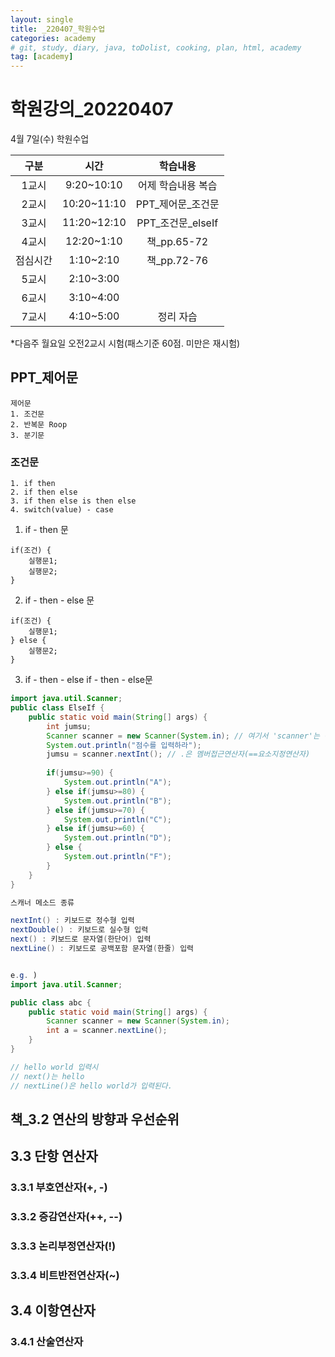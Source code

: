 ```yaml
---
layout: single
title: _220407_학원수업
categories: academy
# git, study, diary, java, toDolist, cooking, plan, html, academy
tag: [academy] 
---
```


# 학원강의_20220407

4월 7일(수) 학원수업

|구분|시간|학습내용|
|:--:|:--:|:--:| 
|1교시|9:20~10:10|어제 학습내용 복습|
|2교시|10:20~11:10|PPT_제어문_조건문|
|3교시|11:20~12:10|PPT_조건문_elseIf|
|4교시|12:20~1:10|책_pp.65-72|
|점심시간|1:10~2:10|책_pp.72-76|
|5교시|2:10~3:00||
|6교시|3:10~4:00||
|7교시|4:10~5:00|정리 자습|

*다음주 월요일 오전2교시 시험(패스기준 60점. 미만은 재시험)

## PPT_제어문

~~~
제어문
1. 조건문
2. 반복문 Roop
3. 분기문
~~~

### 조건문

~~~
1. if then
2. if then else
3. if then else is then else
4. switch(value) - case
~~~

1. if - then 문

~~~
if(조건) {
    실행문1;
    실행문2;
}
~~~

2. if - then - else 문

~~~
if(조건) {
    실행문1;
} else {
    실행문2;
}
~~~

3. if - then - else if - then - else문

~~~java
import java.util.Scanner;
public class ElseIf {
	public static void main(String[] args) {
		int jumsu;
		Scanner scanner = new Scanner(System.in); // 여기서 'scanner'는 객체(변수). 'new'는 메모리할당
		System.out.println("점수를 입력하라");
		jumsu = scanner.nextInt(); // .은 멤버접근연산자(==요소지정연산자)
		
		if(jumsu>=90) {
			System.out.println("A");
		} else if(jumsu>=80) {
			System.out.println("B");
		} else if(jumsu>=70) {
			System.out.println("C");
		} else if(jumsu>=60) {
			System.out.println("D");
		} else {
			System.out.println("F");
		}
	}
}
~~~
~~~java
스캐너 메소드 종류

nextInt() : 키보드로 정수형 입력
nextDouble() : 키보드로 실수형 입력
next() : 키보드로 문자열(한단어) 입력
nextLine() : 키보드로 공백포함 문자열(한줄) 입력 


e.g. )
import java.util.Scanner;

public class abc {
    public static void main(String[] args) {
        Scanner scanner = new Scanner(System.in);
        int a = scanner.nextLine();
    }
}

// hello world 입력시 
// next()는 hello
// nextLine()은 hello world가 입력된다.
~~~

## 책_3.2 연산의 방향과 우선순위

## 3.3 단항 연산자

### 3.3.1 부호연산자(+, -)

### 3.3.2 증감연산자(++, --)

### 3.3.3 논리부정연산자(!)

### 3.3.4 비트반전연산자(~)

## 3.4 이항연산자

### 3.4.1 산술연산자
